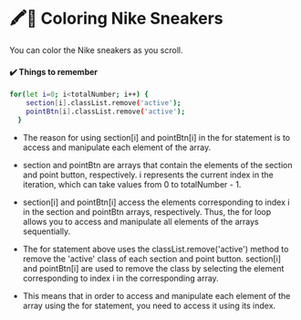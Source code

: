 # 🖍️🎨 Coloring Nike Sneakers
You can color the Nike sneakers as you scroll.

#### ✔️ Things to remember
```sh
for(let i=0; i<totalNumber; i++) {
    section[i].classList.remove('active');
    pointBtn[i].classList.remove('active');
  }
 ```
* The reason for using section[i] and pointBtn[i] in the for statement is to access and manipulate each element of the array.

* section and pointBtn are arrays that contain the elements of the section and point button, respectively. i represents the current index in the iteration, which can take values from 0 to totalNumber - 1.

* section[i] and pointBtn[i] access the elements corresponding to index i in the section and pointBtn arrays, respectively. Thus, the for loop allows you to access and manipulate all elements of the arrays sequentially.

* The for statement above uses the classList.remove('active') method to remove the 'active' class of each section and point button. section[i] and pointBtn[i] are used to remove the class by selecting the element corresponding to index i in the corresponding array.

* This means that in order to access and manipulate each element of the array using the for statement, you need to access it using its index.
  
